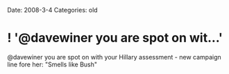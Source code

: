 Date: 2008-3-4
Categories: old

# ! '@davewiner you are spot on wit...'

@davewiner you are spot on with your Hillary assessment - new campaign line fore her: &quot;Smells like Bush&quot;
